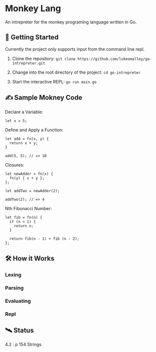 # Monkey Lang

An intrepreter for the monkey programing language written in Go.

## 🚀 Getting Started

Currently the project only supports input from the command line repl.

1. Clone the repository: `git clone https://github.com/lukeomalley/go-intrepreter.git`

2. Change into the root directory of the project: `cd go-intrepreter`

3. Start the interactive REPL: `go run main.go`

## ✍️ Sample Mokney Code

Declare a Variable:

```
let x = 5;
```

Define and Apply a Function:

```
let add = fn(x, y) {
  return x + y;
}

add(5, 5); // => 10
```

Closures:

```
let newAdder = fn(x) {
  fn(y) { x + y };
};

let addTwo = newAdder(2);

addTwo(2); // => 4
```

Nth Fibonacci Number:

```
let fib = fn(n) {
  if (n < 1) {
    return n;
  }

  return fib(n - 1) + fib (n - 2);
};
```

## 🛠 How it Works

### Lexing

### Parsing

### Evaluating

### Repl

## 🛰 Status

4.2 : p 154 Strings
